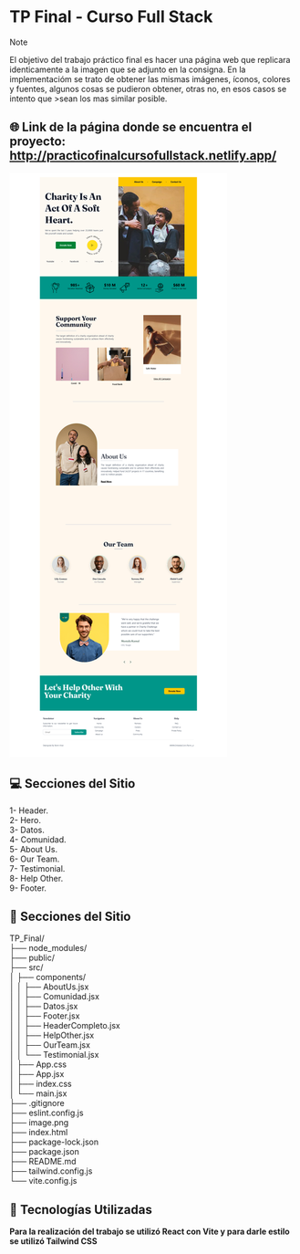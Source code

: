 # TP Final - Curso Full Stack

>[!NOTE]
>El objetivo del trabajo práctico final es hacer una página web que replicara identicamente a la imagen que se adjunto en la consigna.
>En la implementacióm se trato de obtener las mismas imágenes, íconos, colores y fuentes, algunos cosas se pudieron obtener, otras no, en esos casos se intento que >sean los mas similar posible.

## 🌐 Link de la página donde se encuentra el proyecto: http://practicofinalcursofullstack.netlify.app/

![Imagen proyecto](https://github.com/PanchoPereyra/TP_Final/blob/main/public/imagenes/Imagen_proyecto_completo.png)

## 💻 Secciones del Sitio

1- Header. <br>
2- Hero.  <br>
3- Datos. <br>
4- Comunidad. <br>
5- About Us. <br>
6- Our Team. <br>
7- Testimonial. <br>
8- Help Other. <br>
9- Footer. <br>

## 📁 Secciones del Sitio

 TP_Final/<br>
├── node_modules/<br>
├── public/<br>
├── src/<br>
│   ├── components/<br>
│   │   ├── AboutUs.jsx<br>
│   │   ├── Comunidad.jsx<br>
│   │   ├── Datos.jsx<br>
│   │   ├── Footer.jsx<br>
│   │   ├── HeaderCompleto.jsx<br>
│   │   ├── HelpOther.jsx<br>
│   │   ├── OurTeam.jsx<br>
│   │   └── Testimonial.jsx<br>
│   ├── App.css<br>
│   ├── App.jsx<br>
│   ├── index.css<br>
│   └── main.jsx<br>
├── .gitignore<br>
├── eslint.config.js<br>
├── image.png<br>
├── index.html<br>
├── package-lock.json<br>
├── package.json<br>
├── README.md<br>
├── tailwind.config.js<br>
└── vite.config.js<br>


## 📌 Tecnologías Utilizadas

**Para la realización del trabajo se utilizó React con Vite y para darle estilo se utilizó Tailwind CSS**

